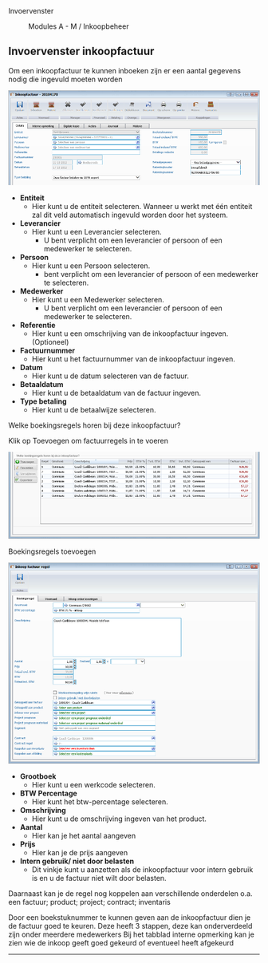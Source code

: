 <properties>
	<page>
		<title>Invoervenster</title>
		<description>Invoervenster</description>
	</page>
	<menu>
		<position>Modules A - M / Inkoopbeheer</position>
		<title>Invoervenster</title>
	</menu>
</properties>

## Invoervenster inkoopfactuur ##

Om een inkoopfactuur te kunnen inboeken zijn er een aantal gegevens nodig die ingevuld moeten worden

![](images/1.png)
 
- **Entiteit**
	- Hier kunt u de entiteit selecteren. Wanneer u werkt met één entiteit zal dit veld automatisch ingevuld worden door het systeem.
- **Leverancier**
	- Hier kunt u een Leverancier selecteren. 
		- U bent verplicht om een leverancier of persoon of een medewerker te selecteren.
- **Persoon**
	- Hier kunt u een Persoon selecteren. 
		-  bent verplicht om een leverancier of persoon of een medewerker te selecteren.
- **Medewerker**
	- Hier kunt u een Medewerker selecteren. 
		- U bent verplicht om een leverancier of persoon of een medewerker te selecteren.
- **Referentie**
	- Hier kunt u een omschrijving van de inkoopfactuur ingeven. (Optioneel)
- **Factuurnummer**
	- Hier kunt u het factuurnummer van de inkoopfactuur ingeven.
- **Datum**
	- Hier kunt u de datum selecteren van de factuur.
- **Betaaldatum**
	- Hier kunt u de betaaldatum van de factuur ingeven.
- **Type betaling**
	- Hier kunt u de betaalwijze selecteren.

Welke boekingsregels horen bij deze inkoopfactuur?

Klik op Toevoegen om factuurregels in te voeren
	
![](images/2.png)

Boekingsregels toevoegen

![](images/3.png)

- **Grootboek**
	- Hier kunt u een werkcode selecteren.
- **BTW Percentage**
	- Hier kunt het btw-percentage selecteren.
- **Omschrijving**
	- Hier kunt u de omschrijving ingeven van het product.
- **Aantal**
	- Hier kan je het aantal aangeven
- **Prijs**
	- Hier kan je de prijs aangeven
- **Intern gebruik/ niet door belasten**
	- Dit vinkje kunt u aanzetten als de inkoopfactuur voor intern gebruik is en u de factuur niet wilt door belasten.
	
Daarnaast kan je de regel nog koppelen aan verschillende onderdelen o.a. een factuur; product; project; contract; inventaris 

Door een boekstuknummer te kunnen geven aan de inkoopfactuur dien je de factuur goed te keuren. Deze heeft 3 stappen, deze kan onderverdeeld zijn onder meerdere medewerkers
Bij het tabblad interne opmerking kan je zien wie de inkoop geeft goed gekeurd of eventueel heeft afgekeurd 

----------

